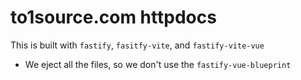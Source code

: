 # to1source.com httpdocs

 This is built with `fastify`, `fasitfy-vite`, and `fastify-vite-vue`

- We eject all the files, so we don't use the `fastify-vue-blueprint`
